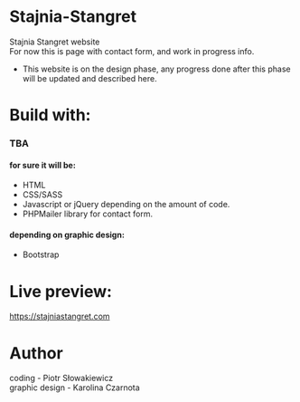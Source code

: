 # Stajnia-Stangret
Stajnia Stangret website<br>
For now this is page with contact form, and work in progress info.
* This website is on the design phase, any progress done after this phase will be updated and described here. 

# Build with:
 ### TBA 
 
 #### for sure it will be:
 * HTML
 * CSS/SASS
 * Javascript or jQuery depending on the amount of code.
 * PHPMailer library for contact form.
 #### depending on graphic design:
 * Bootstrap

# Live preview:
  https://stajniastangret.com
  
# Author
coding - Piotr Słowakiewicz<br>
graphic design - Karolina Czarnota
